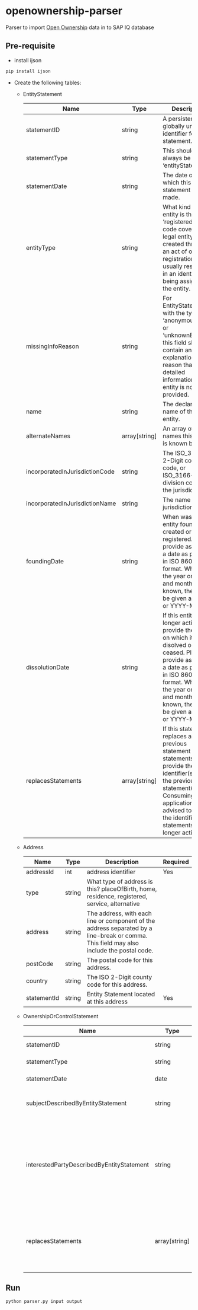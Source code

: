 # openownership-parser
Parser to import [Open Ownership](https://register.openownership.org/) data in to SAP IQ database

## Pre-requisite
* install ijson
```bash
pip install ijson
```

* Create the following tables:
    * EntityStatement
      
        |Name|Type|Description|Required|
        |---|---|---|---|
        |statementID|string|A persistent globally unique identifier for this statement.||
        |statementType|string|This should always be ‘entityStatement.|Yes|
        |statementDate|string|The date on which this statement was made.||
        |entityType|string|What kind of entity is this? The ‘registeredEntity’ code covers any legal entity created through an act of official registration, usually resulting in an identifier being assigned to the entity.|Yes|
        |missingInfoReason|string|For EntityStatements with the type ‘anonymousEntity’ or ‘unknownEntity’ this field should contain an explanation of the reason that detailed information on the entity is not provided.||
        |name|string|The declared name of this entity.||
        |alternateNames|array[string]|An array of other names this entity is known by.||
        |incorporatedInJurisdictionCode|string|The ISO_3166-2 2-Digit country code, or ISO_3166-2 sub-division code of the jurisdiction||
        |incorporatedInJurisdictionName|string|The name of the jurisdiction||
        |foundingDate|string|When was this entity founded, created or registered. Please provide as precise a date as possible in ISO 8601 format. When only the year or year and month is known, these can be given as YYYY or YYYY-MM.||
        |dissolutionDate|string|If this entity is no longer active, provide the date on which it was disolved or ceased. Please provide as precise a date as possible in ISO 8601 format. When only the year or year and month is known, these can be given as YYYY or YYYY-MM.||
        |replacesStatements|array[string]|If this statement replaces a previous statement or statements, provide the identifier(s) for the previous statement(s) here. Consuming applications are advised to mark the identified statements as no longer active.||
      
    * Address

        |Name|Type|Description|Required|
        |---|---|---|---|
        |addressId|int|address identifier|Yes|
        |type|string|What type of address is this? placeOfBirth, home, residence, registered, service, alternative||
        |address|string|The address, with each line or component of the address separated by a line-break or comma. This field may also include the postal code.||
        |postCode|string|The postal code for this address.||
        |country|string|The ISO 2-Digit county code for this address.||
        |statementId|string|Entity Statement located at this address|Yes|
        
    * OwnershipOrControlStatement

        |Name|Type|Description|Required|
        |---|---|---|---|
        |statementID|string|A persistent globally unique identifier for this statement.|Yes|
        |statementType|string|This should always be set to ownershipOrControlStatement.|Yes|
        |statementDate|date|The date on which this statement was made.||
        |subjectDescribedByEntityStatement|string|Provide the identifier of the statement which describes the entity that the subject of an ownership or control interest.|Yes|
        |interestedPartyDescribedByEntityStatement|string|A reference to a statement describing a registered entity, trust or arrangement that has an ownership or control interest in the subject of this statement. An entityStatement should be used when the direct interests to be described represents known control or ownership by anyone other than a natural person.||
        |replacesStatements|array[string]|If this statement replaces a previous statement or statements, provide the identifier(s) for the previous statement(s) here. Consuming applications are advised to mark the identified statements as no longer active.||
        
## Run
```bash
python parser.py input output
```
